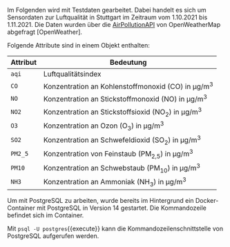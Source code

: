 Im Folgenden wird mit Testdaten gearbeitet.
Dabei handelt es sich um Sensordaten zur Luftqualität in Stuttgart im Zeitraum vom 1.10.2021 bis 1.11.2021.
Die Daten wurden über die [AirPollutionAPI](https://openweathermap.org/api/air-pollution) von OpenWeatherMap abgefragt [OpenWeather].

Folgende Attribute sind in einem Objekt enthalten:

| Attribut | Bedeutung                                                              |
| -------- | ---------------------------------------------------------------------- |
| `aqi`    | Luftqualitätsindex                                                     |
| `CO`     | Konzentration an Kohlenstoffmonoxid (CO) in μg/m<sup>3</sup>           |
| `NO`     | Konzentration an Stickstoffmonoxid (NO) in μg/m<sup>3</sup>            |
| `NO2`    | Konzentration an Stickstoffsioxid (NO<sub>2</sub>) in μg/m<sup>3</sup> |
| `O3`     | Konzentration an Ozon (O<sub>3</sub>) in μg/m<sup>3</sup>              |
| `SO2`    | Konzentration an Schwefeldioxid (SO<sub>2</sub>) in μg/m<sup>3</sup>   |
| `PM2_5`  | Konzentration von Feinstaub (PM<sub>2,5</sub>) in μg/m<sup>3</sup>     |
| `PM10`   | Konzentration an Schwebstaub (PM<sub>10</sub>) in μg/m<sup>3</sup>     |
| `NH3`    | Konzentration an Ammoniak (NH<sub>3</sub>) in μg/m<sup>3</sup>         |

Um mit PostgreSQL zu arbeiten, wurde bereits im Hintergrund ein Docker-Container mit PostgreSQL in Version 14 gestartet.
Die Kommandozeile befindet sich im Container.

Mit `psql -U postgres`{{execute}} kann die Kommandozeilenschnittstelle von PostgreSQL aufgerufen werden.
